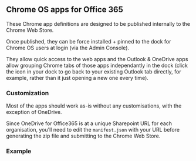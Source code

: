 ## Chrome OS apps for Office 365

These Chrome app definitions are designed to be published internally to the Chrome Web Store.

Once published, they can be force installed + pinned to the dock for Chrome OS users at login (via the Admin Console).

They allow quick access to the web apps and the Outlook & OneDrive apps allow grouping Chrome tabs of those apps independantly in the dock (click the icon in your dock to go back to your existing Outlook tab directly, for example, rather than it just opening a new one every time).

### Customization

Most of the apps should work as-is without any customisations, with the exception of OneDrive.

Since OneDrive for Office365 is at a unique Sharepoint URL for each organisation, you'll need to edit the `manifest.json` with your URL before generating the zip file and submitting to the Chrome Web Store.

### Example

